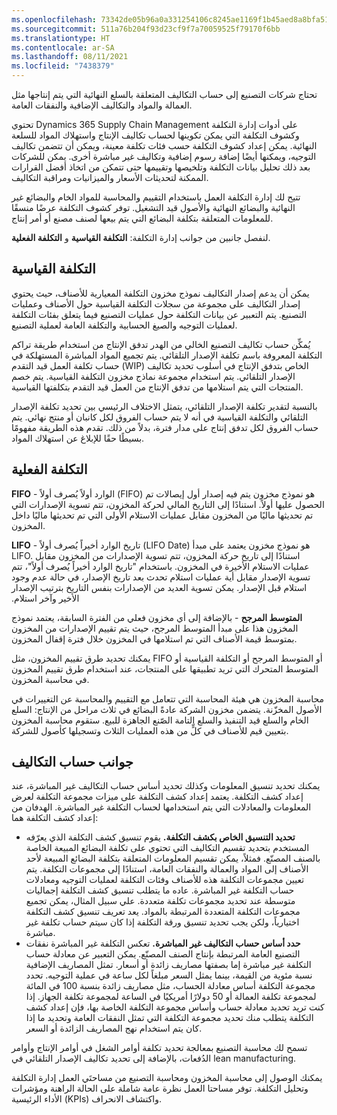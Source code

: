 ```yaml
---
ms.openlocfilehash: 73342de05b96a0a331254106c8245ae1169f1b45aed8a8bfa51daa5d098e01e2
ms.sourcegitcommit: 511a76b204f93d23cf9f7a70059525f79170f6bb
ms.translationtype: HT
ms.contentlocale: ar-SA
ms.lasthandoff: 08/11/2021
ms.locfileid: "7438379"
---
```

تحتاج شركات التصنيع إلى حساب التكاليف المتعلقة بالسلع النهائية التي يتم إنتاجها مثل العمالة والمواد والتكاليف الإضافية والنفقات العامة.

تحتوي Dynamics 365 Supply Chain Management على أدوات إدارة التكلفة وكشوف التكلفة التي يمكن تكوينها لحساب تكاليف الإنتاج واستهلاك المواد للسلعة النهائية. يمكن إعداد كشوف التكلفة حسب فئات تكلفة معينة، ويمكن أن تتضمن تكاليف التوجيه، ويمكنها أيضًا إضافة رسوم إضافية وتكاليف غير مباشرة أخرى. يمكن للشركات بعد ذلك تحليل بيانات التكلفة وتلخيصها وتقييمها حتى تتمكن من اتخاذ أفضل القرارات الممكنة لتحديثات الأسعار والميزانيات ومراقبة التكاليف.

تتيح لك إدارة التكلفة العمل باستخدام التقييم والمحاسبة للمواد الخام والبضائع غير النهائية والبضائع النهائية والأصول قيد التشغيل. توفر كشوف التكلفة عرضًا منسقًا للمعلومات المتعلقة بتكلفة البضائع التي يتم بيعها لصنف مصنع أو أمر إنتاج.

لنفصل جانبين من جوانب إدارة التكلفة: **التكلفة القياسية** و **التكلفة الفعلية**.

## <a name="standard-cost"></a>التكلفة القياسية

يمكن أن يدعم إصدار التكاليف نموذج مخزون التكلفة المعيارية للأصناف، حيث يحتوي إصدار التكاليف على مجموعة من سجلات التكلفة القياسية حول الأصناف وعمليات التصنيع. يتم التعبير عن بيانات التكلفة حول عمليات التصنيع فيما يتعلق بفئات التكلفة لعمليات التوجيه والصيغ الحسابية والتكلفة العامة لعملية التصنيع.

يُمكِّن حساب تكاليف التصنيع الخالي من الهدر تدفق الإنتاج من استخدام طريقة تراكم التكلفة المعروفة باسم تكلفة الإصدار التلقائي. يتم تجميع المواد المباشرة المستهلكة في حساب تكلفة العمل قيد التقدم (WIP) الخاص بتدفق الإنتاج في أسلوب تحديد تكاليف الإصدار التلقائي. يتم استخدام مجموعة نماذج مخزون التكلفة القياسية. يتم خصم المنتجات التي يتم استلامها من تدفق الإنتاج من العمل قيد التقدم بتكلفتها القياسية.

بالنسبة لتقدير تكلفة الإصدار التلقائي، يتمثل الاختلاف الرئيسي بين تحديد تكلفة الإصدار التلقائي والتكلفة القياسية في أنه لا يتم حساب الفروق لكل كانبان أو منتج نهائي. يتم حساب الفروق لكل تدفق إنتاج على مدار فترة، بدلاً من ذلك. تقدم هذه الطريقة مفهومًا بسيطًا حقًا للإبلاغ عن استهلاك المواد.

## <a name="actual-cost"></a>التكلفة الفعلية

**FIFO** \- الوارد أولاً يُصرف أولاً‬ (FIFO) هو نموذج مخزون يتم فيه إصدار أول إيصالات تم الحصول عليها أولاً. استنادًا إلى التاريخ المالي لحركة المخزون، تتم تسوية الإصدارات التي تم تحديثها ماليًا من المخزون مقابل عمليات الاستلام الأولى التي تم تحديثها ماليًا داخل المخزون.

**LIFO** \- تاريخ الوارد أخيراً يُصرف أولاً (LIFO Date) هو نموذج مخزون يعتمد على مبدأ LIFO. استنادًا إلى تاريخ حركة المخزون، تتم تسوية الإصدارات من المخزون مقابل عمليات الاستلام الأخيرة في المخزون. باستخدام "تاريخ ‏‫الوارد أخيراً يُصرف أولاً"، تتم تسوية الإصدار مقابل أية عمليات استلام تحدث بعد تاريخ الإصدار، في حالة عدم وجود استلام قبل الإصدار. يمكن تسوية العديد من الإصدارات بنفس التاريخ بترتيب الإصدار الأخير وآخر استلام.

**المتوسط المرجح** \- بالإضافة إلى أي مخزون فعلي من الفترة السابقة، يعتمد نموذج المخزون هذا على مبدأ المتوسط المرجح، حيث يتم تقييم الإصدارات من المخزون بمتوسط قيمة الأصناف التي تم استلامها في المخزون خلال فترة إقفال المخزون.

يمكنك تحديد طرق تقييم المخزون، مثل FIFO أو المتوسط المرجح أو التكلفة القياسية أو المتوسط المتحرك التي تريد تطبيقها على المنتجات، عند استخدام طرق تقييم المخزون في محاسبة المخزون.

محاسبة المخزون هي هيئة المحاسبة التي تتعامل مع التقييم والمحاسبة عن التغييرات في الأصول المخزّنة. يتضمن مخزون الشركة عادةً البضائع في ثلاث مراحل من الإنتاج: السلع الخام والسلع قيد التنفيذ والسلع التامة الصّنع الجاهزة للبيع. ستقوم محاسبة المخزون بتعيين قيم للأصناف في كلٍّ من هذه العمليات الثلاث وتسجيلها كأصول للشركة.

## <a name="aspects-of-costing-sheets"></a>جوانب حساب التكاليف

يمكنك تحديد تنسيق المعلومات وكذلك تحديد أساس حساب التكاليف غير المباشرة، عند إعداد كشف التكلفة. يعتمد إعداد كشف التكلفة على ميزات مجموعة التكلفة لعرض المعلومات والمعادلات التي يتم استخدامها لحساب التكلفة غير المباشرة. الهدفان من إعداد كشف التكلفة هما:

 -  **تحديد التنسيق الخاص بكشف التكلفة.** يقوم تنسيق كشف التكلفة الذي يعرّفه المستخدم بتحديد تقسيم التكاليف التي تحتوي على تكلفة البضائع المبيعة الخاصة بالصنف المصنّع. فمثلاً، يمكن تقسيم المعلومات المتعلقة بتكلفة البضائع المبيعة لأحد الأصناف إلى المواد والعمالة والنفقات العامة، استنادًا إلى مجموعات التكلفة. يتم تعيين مجموعات التكلفة هذه للأصناف وفئات التكلفة لعمليات التوجيه ومعادلات حساب التكلفة غير المباشرة. عاده ما يتطلب تنسيق كشف التكلفة إجماليات متوسطة عند تحديد مجموعات تكلفة متعددة. علي سبيل المثال، يمكن تجميع مجموعات التكلفة المتعددة المرتبطة بالمواد. يعد تعريف تنسيق كشف التكلفة اختيارياً، ولكن يجب تحديد تنسيق ورقة التكلفة إذا كان سيتم حساب تكلفة غير مباشرة.
 -  **حدد أساس حساب التكاليف غير المباشرة.** تعكس التكلفة غير المباشرة نفقات التصنيع العامة المرتبطة بإنتاج الصنف المصنّع. يمكن التعبير عن معادلة حساب التكلفة غير مباشرة إما بصفتها مصاريف زائدة أو أسعار. تمثل المصاريف الإضافية نسبة مئوية من القيمة، بينما يمثل السعر مبلغاً لكل ساعة في عملية التوجيه. تحدد مجموعة التكلفة أساس معادلة الحساب، مثل مصاريف زائدة بنسبة 100 في المائة لمجموعة تكلفة العمالة أو 50 دولارًا أمريكيًا في الساعة لمجموعة تكلفة الجهاز‬. إذا كنت تريد تحديد معادلة حساب وأساس مجموعة التكلفة الخاصة بها، فإن إعداد كشف التكلفة يتطلب منك تحديد مجموعة التكلفة التي تمثل النفقات العامة وتحديد ما إذا كان يتم استخدام نهج المصاريف الزائدة أو السعر.

تسمح لك محاسبة التصنيع بمعالجة تحديد تكلفة أوامر الشغل في أوامر الإنتاج وأوامر الدُفعات، بالإضافة إلى تحديد تكاليف الإصدار التلقائي في lean manufacturing.

يمكنك الوصول إلى محاسبة المخزون ومحاسبة التصنيع من مساحتَي العمل إدارة التكلفة وتحليل التكلفة. توفر مساحتا العمل نظرة عامة شاملة على الحالة الراهنة ومؤشرات الأداء الرئيسية (KPIs) واكتشاف الانحراف.
